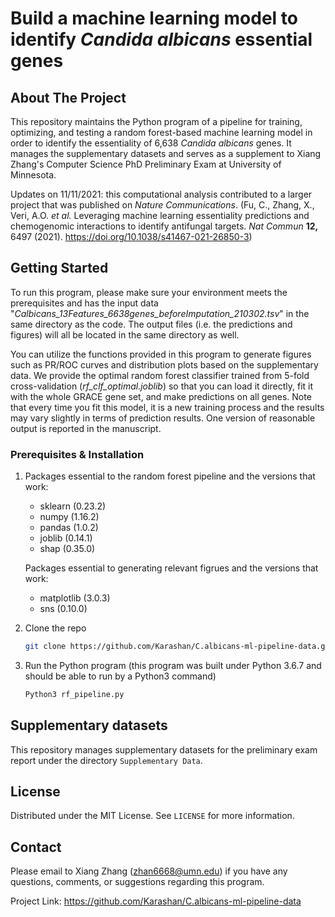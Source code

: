 # Build a machine learning model to identify *Candida albicans* essential genes

## About The Project

This repository maintains the Python program of a pipeline for training, optimizing, and testing a random forest-based machine learning model in order to identify the essentiality of 6,638 *Candida albicans* genes. It manages the supplementary datasets and serves as a supplement to Xiang Zhang's Computer Science PhD Preliminary Exam at University of Minnesota.

Updates on 11/11/2021: this computational analysis contributed to a larger project that was published on *Nature Communications*. (Fu, C., Zhang, X., Veri, A.O. *et al.* Leveraging machine learning essentiality predictions and chemogenomic interactions to identify antifungal targets. *Nat Commun* **12,** 6497 (2021). https://doi.org/10.1038/s41467-021-26850-3)

## Getting Started

To run this program, please make sure your environment meets the prerequisites and has the input data "*Calbicans_13Features_6638genes_beforeImputation_210302.tsv*" in the same directory as the code. The output files (i.e. the predictions and figures) will all be located in the same directory as well.

You can utilize the functions provided in this program to generate figures such as PR/ROC curves and distribution plots based on the supplementary data. We provide the optimal random forest classifier trained from 5-fold cross-validation (*rf_clf_optimal.joblib*) so that you can load it directly, fit it with the whole GRACE gene set, and make predictions on all genes. Note that every time you fit this model, it is a new training process and the results may vary slightly in terms of prediction results. One version of reasonable output is reported in the manuscript.

### Prerequisites & Installation

1. Packages essential to the random forest pipeline and the versions that work:
   * sklearn (0.23.2)
   * numpy (1.16.2)
   * pandas (1.0.2)
   * joblib (0.14.1)
   * shap (0.35.0)
   
   Packages essential to generating relevant figrues and the versions that work:
   
   * matplotlib (3.0.3)
   * sns (0.10.0)
   
2. Clone the repo

   ```sh
   git clone https://github.com/Karashan/C.albicans-ml-pipeline-data.git
   ```

3. Run the Python program (this program was built under Python 3.6.7 and should be able to run by a Python3 command)

   ```sh
   Python3 rf_pipeline.py
   ```



## Supplementary datasets

This repository manages supplementary datasets for the preliminary exam report under the directory `Supplementary Data`.



## License

Distributed under the MIT License. See `LICENSE` for more information.



## Contact

Please email to Xiang Zhang (zhan6668@umn.edu) if you have any questions, comments, or suggestions regarding this program.

Project Link: https://github.com/Karashan/C.albicans-ml-pipeline-data
